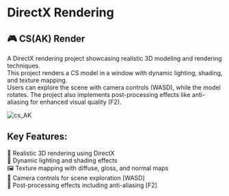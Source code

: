 # DirectX Rendering <br>
## 🎮 CS(AK) Render <br>
A DirectX rendering project showcasing realistic 3D modeling and rendering techniques.<br>
This project renders a CS model in a window with dynamic lighting, shading, and texture mapping.<br>
Users can explore the scene with camera controls (WASD), while the model rotates. The project also implements post-processing effects like anti-aliasing for enhanced visual quality (F2). <br>

![cs_AK](https://github.com/BeHaVeZ/DirectX_Rendering/assets/56305376/47aab4d9-9c31-44cc-aceb-75b0ccffe841)<br>

## Key Features:

🌟 Realistic 3D rendering using DirectX <br>
🎨 Dynamic lighting and shading effects <br>
🖼️ Texture mapping with diffuse, gloss, and normal maps <br>
🎥 Camera controls for scene exploration [WASD] <br>
🌈 Post-processing effects including anti-aliasing [F2] <br>
